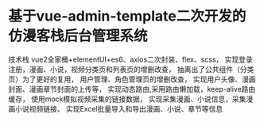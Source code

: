 # 基于vue-admin-template二次开发的仿漫客栈后台管理系统
技术栈 vue2全家桶+elementUI+es6、axios二次封装、flex、scss，
实现登录注册，漫画、小说，视频分类页和列表页的增删改查，
抽离出了公共组件（分类页）为了更好的复用，
用户管理、角色管理页的增删改查，
实现用户头像、漫画封面、漫画章节封面的上传等，
实现动态路由,采用路由懒加载，keep-alive路由缓存，
使用mock模拟视频采集的链接数据，
实现采集漫画、小说信息，采集漫画小说视频链接、
实现Excel批量导入和导出漫画、小说、章节等信息